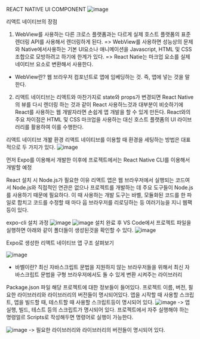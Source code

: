 REACT NATIVE UI COMPONENT
![image](https://github.com/user-attachments/assets/2440bbeb-2525-49f7-b53c-36dd378024b8)

리액트 네이티브의 장점

1. WebView를 사용하는 다른 크로스 플랫폼과는 다르게 실제 호스트 플랫폼의 표준 렌더링 API를 사용해서 렌더링하게 된다.
=> WebView를 사용하면 성능상의 문제와 Native에서사용하는 기본 UI요소나 애니메이션을 Javascript, HTML 및 CSS 조합으로 모방하려고 하기에 한계가 있다.
=> React Natie는 마크업 요소를 실제 네이티브 요소로 변환해서 사용한다.

* WebView란? 웹 브라우저 컴포넌트로 앱에 임베딩하는 것. 즉, 앱에 넣는 것을 말한다.

2. 리액트 네이티브는 리액트와 마찬가지로 state와 props가 변경되면 React Native의 뷰를 다시 렌더링 하는 것과 같이 React 사용하느것과 대부분이 비슷하기에 React를 사용하는 웹 개발자라면 손쉽게 앱 개발을 할 수 있게 만든다.
React와의 주요 차이점은 HTML 및 CSS 마크업을 사용하는 대신 호스트 플랫폼의 UI 라이브러리를 활용하여 이를 수행한다.

리액트 네이티브 개봘 환경
리액트 네이티브를 이용할 때 환경을 세팅하는 방법은 대표적으로 두 가지가 있다.
![image](https://github.com/user-attachments/assets/f719e88f-15e7-4413-8ef2-42fddd31c28b)

먼저 Expo를 이용해서 개발한 이후에 프로젝트에서는 React Native CLI를 이용해서 개발할 예정

React 설치 시 Node.js가 필요한 이유
리액트 앱은 웹 브라우저에서 실행되는 코드여서 Node.js와 직접적인 연관은 없으나 프로젝트를 개발하는 데 주요 도구들이 Node.js를 사용하기 때문에 필요하다. 이 때 사용하는 개발 도구는 바벨, 모듈화된 코드를 한 파일로 합치고 코드를 수정할 때 마다 웁 브라우저를 리로딩하는 등 여러기능을 지니 웹팩등이 있다.

expo-cli 설치 과정
![image](https://github.com/user-attachments/assets/3eed54ae-5546-4f40-bf0f-b3317fe7bb2e)
![image](https://github.com/user-attachments/assets/e42dddd5-2572-42b4-8bd6-bbf6ce7418fa)
설치 완료 후 VS Code에서 프로젝트 파일을 실행하면 아래와 같이 폴더들이 생성된것을 확인할 수 있다.
![image](https://github.com/user-attachments/assets/4689849c-cc90-4a2b-8550-1c3909e14425)

Expo로 생성한 리액트 네이티브 앱 구조 살펴보기

![image](https://github.com/user-attachments/assets/8bb35121-79d6-4742-84fe-6684c7ed07b7)

* 바벨이란? 최신 자바스크립트 문법을 지원하지 않는 브라우저들을 위해서 최신 자바스크립트 문법을 구형 브라우저에서도 돌 수 있게 변환 시켜주는 라이브러리

Package.json 파일
해당 프로젝트에 대한 정보들이 들어있다. 프로젝트 이름, 버전, 필요한 라이브러리와 라이브러리의 버전들이 명시되어있다. 앱을 시작할 때 사용할 스크립트, 앱을 빌드할 때, 테스트할 때 사용할 스크립트등이 명시되어 있다.
![image](https://github.com/user-attachments/assets/11dcebef-800a-4013-879a-7ce4d4f0419c)
-> 앱 실행, 빌드, 테스트 등의 스크립트가 명시되어 있다. 프로젝트에서 자주 실행해야 하는 명령얼르 Scripts로 작성해두면 명령어로 실행이 가능한다.

![image](https://github.com/user-attachments/assets/7606d5af-c104-454e-b419-19f5e2a6a13d)
-> 필요한 라이브러리와 라이브러리의 버전들이 명시되어 있다.

